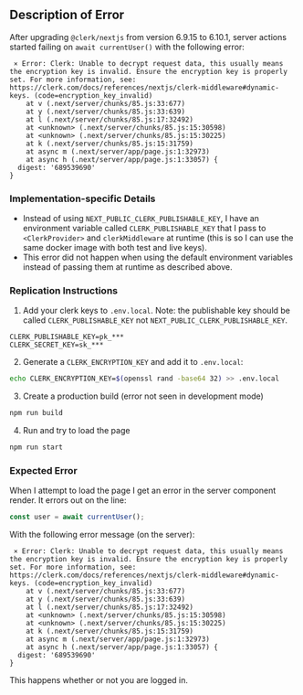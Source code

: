 ## Description of Error

After upgrading `@clerk/nextjs` from version 6.9.15 to 6.10.1, server actions started failing on `await currentUser()` with the following error:

```
 ⨯ Error: Clerk: Unable to decrypt request data, this usually means the encryption key is invalid. Ensure the encryption key is properly set. For more information, see: https://clerk.com/docs/references/nextjs/clerk-middleware#dynamic-keys. (code=encryption_key_invalid)
    at v (.next/server/chunks/85.js:33:677)
    at y (.next/server/chunks/85.js:33:639)
    at l (.next/server/chunks/85.js:17:32492)
    at <unknown> (.next/server/chunks/85.js:15:30598)
    at <unknown> (.next/server/chunks/85.js:15:30225)
    at k (.next/server/chunks/85.js:15:31759)
    at async m (.next/server/app/page.js:1:32973)
    at async h (.next/server/app/page.js:1:33057) {
  digest: '689539690'
}
```

### Implementation-specific Details

- Instead of using `NEXT_PUBLIC_CLERK_PUBLISHABLE_KEY`, I have an environment variable called `CLERK_PUBLISHABLE_KEY` that I pass to `<ClerkProvider>` and `clerkMiddleware` at runtime (this is so I can use the same docker image with both test and live keys).
- This error did not happen when using the default environment variables instead of passing them at runtime as described above.

### Replication Instructions

1. Add your clerk keys to `.env.local`. Note: the publishable key should be called `CLERK_PUBLISHABLE_KEY` not `NEXT_PUBLIC_CLERK_PUBLISHABLE_KEY`.

```
CLERK_PUBLISHABLE_KEY=pk_***
CLERK_SECRET_KEY=sk_***

```

2. Generate a `CLERK_ENCRYPTION_KEY` and add it to `.env.local`:

```bash
echo CLERK_ENCRYPTION_KEY=$(openssl rand -base64 32) >> .env.local
```

3. Create a production build (error not seen in development mode)

```bash
npm run build
```

4. Run and try to load the page

```bash
npm run start
```

### Expected Error

When I attempt to load the page I get an error in the server component render. It errors out on the line:

```ts
const user = await currentUser();
```

With the following error message (on the server):

```
 ⨯ Error: Clerk: Unable to decrypt request data, this usually means the encryption key is invalid. Ensure the encryption key is properly set. For more information, see: https://clerk.com/docs/references/nextjs/clerk-middleware#dynamic-keys. (code=encryption_key_invalid)
    at v (.next/server/chunks/85.js:33:677)
    at y (.next/server/chunks/85.js:33:639)
    at l (.next/server/chunks/85.js:17:32492)
    at <unknown> (.next/server/chunks/85.js:15:30598)
    at <unknown> (.next/server/chunks/85.js:15:30225)
    at k (.next/server/chunks/85.js:15:31759)
    at async m (.next/server/app/page.js:1:32973)
    at async h (.next/server/app/page.js:1:33057) {
  digest: '689539690'
}
```

This happens whether or not you are logged in.
